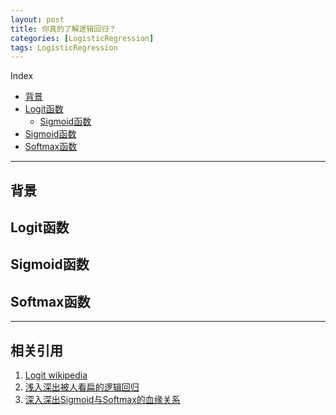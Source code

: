 ```yaml
---
layout: post
title: 你真的了解逻辑回归？
categories: [LogisticRegression]
tags: LogisticRegression
---
```


Index
<!-- TOC -->

- [背景](#背景)
- [Logit函数](#Logit函数)
    - [Sigmoid函数](#Sigmoid函数)
- [Sigmoid函数](#Sigmoid函数)
- [Softmax函数](#Softmax函数)

<!-- /TOC -->

---
## 背景

## Logit函数

## Sigmoid函数

## Softmax函数


---
## 相关引用
1. [Logit wikipedia](https://en.wikipedia.org/wiki/Logit)
2. [浅入深出被人看扁的逻辑回归](https://mp.weixin.qq.com/s?__biz=MzIwNzc2NTk0NQ==&mid=2247484011&idx=1&sn=42e4f331db843091c5c3809a4d259fad&chksm=970c2abda07ba3abb3963c2defcc644582f28bbdc23f3d669d022cd032e637d2ca8b6b48ca62&scene=21#wechat_redirect)
3. [深入深出Sigmoid与Softmax的血缘关系](https://mp.weixin.qq.com/s?__biz=MzIwNzc2NTk0NQ==&mid=2247484122&idx=1&sn=41628bf3169b9ef3fa107646d483bae5&chksm=970c2a0ca07ba31ae1939e316c15695c83556c347e0b38bb80dde3048533de7de388ec2a6544&scene=21#wechat_redirect)